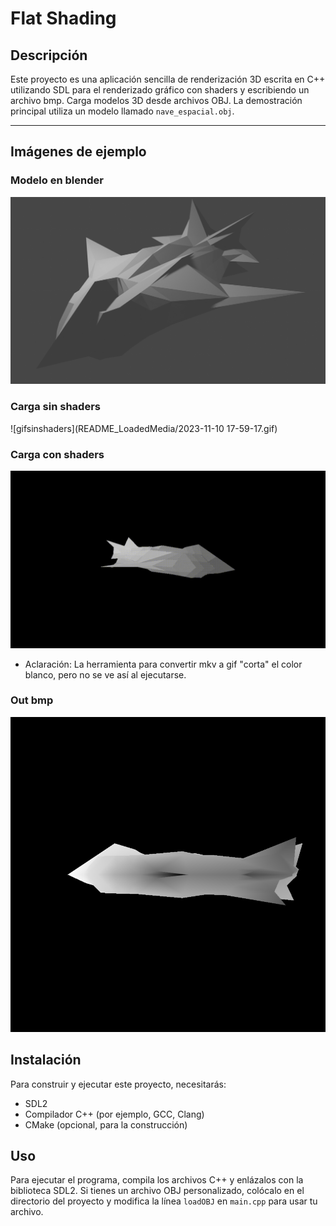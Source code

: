 # Flat Shading

## Descripción
Este proyecto es una aplicación sencilla de renderización 3D escrita en C++ utilizando SDL para el renderizado gráfico con shaders y escribiendo un archivo bmp. Carga modelos 3D desde archivos OBJ. La demostración principal utiliza un modelo llamado `nave_espacial.obj`.

--------------------
## Imágenes de ejemplo
### Modelo en blender
![Modelo en Blender](README_LoadedMedia/nave_espacial.png)

### Carga sin shaders
![gifsinshaders](README_LoadedMedia/2023-11-10 17-59-17.gif)

### Carga con shaders
![gifShaders.gif](README_LoadedMedia%2FgifShaders.gif)
- Aclaración: La herramienta para convertir mkv a gif "corta" el color blanco, pero no se ve así al ejecutarse. 

### Out bmp
![out.bmp](README_LoadedMedia%2Fout.bmp)

## Instalación
Para construir y ejecutar este proyecto, necesitarás:
- SDL2
- Compilador C++ (por ejemplo, GCC, Clang)
- CMake (opcional, para la construcción)

## Uso
Para ejecutar el programa, compila los archivos C++ y enlázalos con la biblioteca SDL2. Si tienes un archivo OBJ personalizado, colócalo en el directorio del proyecto y modifica la línea `loadOBJ` en `main.cpp` para usar tu archivo.
